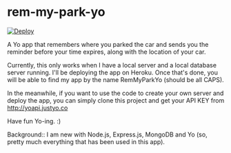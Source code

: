 # rem-my-park-yo

[![Deploy](https://www.herokucdn.com/deploy/button.png)](https://heroku.com/deploy?template=https://github.com/hijha/rem-my-park-yo)

A Yo app that remembers where you parked the car and sends you the reminder before your time expires, along with the location of your car.

Currently, this only works when I have a local server and a local database server running. I'll be deploying the app on Heroku. Once that's done, you will be able to find my app by the name RemMyParkYo (should be all CAPS). 

In the meanwhile, if you want to use the code to create your own server and deploy the app, you can simply clone this project and get your API KEY from http://yoapi.justyo.co

Have fun Yo-ing. :)


Background::
I am new with Node.js, Express.js, MongoDB and Yo (so, pretty much everything that has been used in this app).
